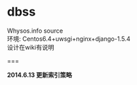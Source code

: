 dbss
====
Whysos.info source    
环境: Centos6.4+uwsgi+nginx+django-1.5.4    
设计在wiki有说明    

===

**2014.6.13 更新索引策略**
